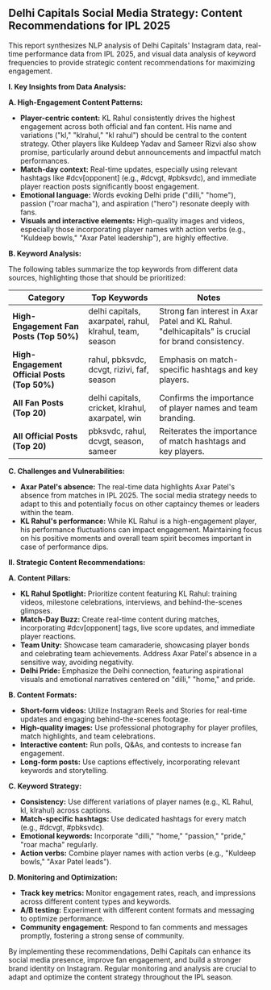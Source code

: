 ## Delhi Capitals Social Media Strategy: Content Recommendations for IPL 2025

This report synthesizes NLP analysis of Delhi Capitals' Instagram data, real-time performance data from IPL 2025, and visual data analysis of keyword frequencies to provide strategic content recommendations for maximizing engagement.


**I. Key Insights from Data Analysis:**

**A. High-Engagement Content Patterns:**

* **Player-centric content:**  KL Rahul consistently drives the highest engagement across both official and fan content.  His name and variations ("kl," "klrahul," "kl rahul") should be central to the content strategy.  Other players like Kuldeep Yadav and Sameer Rizvi also show promise, particularly around debut announcements and impactful match performances.
* **Match-day context:** Real-time updates, especially using relevant hashtags like #dcv[opponent] (e.g., #dcvgt, #pbksvdc), and immediate player reaction posts significantly boost engagement.
* **Emotional language:**  Words evoking Delhi pride ("dilli," "home"), passion ("roar macha"), and aspiration ("hero") resonate deeply with fans.
* **Visuals and interactive elements:** High-quality images and videos, especially those incorporating player names with action verbs (e.g., "Kuldeep bowls," "Axar Patel leadership"), are highly effective.


**B. Keyword Analysis:**

The following tables summarize the top keywords from different data sources, highlighting those that should be prioritized:

| Category             | Top Keywords                                     | Notes                                                                   |
|----------------------|-------------------------------------------------|-----------------------------------------------------------------------|
| **High-Engagement Fan Posts (Top 50%)** | delhi capitals, axarpatel, rahul, klrahul, team, season |  Strong fan interest in Axar Patel and KL Rahul.  "delhicapitals" is crucial for brand consistency. |
| **High-Engagement Official Posts (Top 50%)** | rahul, pbksvdc, dcvgt, rizivi, faf, season |  Emphasis on match-specific hashtags and key players.                    |
| **All Fan Posts (Top 20)**   | delhi capitals, cricket, klrahul, axarpatel, win |  Confirms the importance of player names and team branding.             |
| **All Official Posts (Top 20)**    | pbksvdc, rahul, dcvgt, season, sameer  |   Reiterates the importance of match hashtags and key players.           |


**C. Challenges and Vulnerabilities:**

* **Axar Patel's absence:**  The real-time data highlights Axar Patel's absence from matches in IPL 2025. The social media strategy needs to adapt to this and potentially focus on other captaincy themes or leaders within the team.
* **KL Rahul's performance:**  While KL Rahul is a high-engagement player, his performance fluctuations can impact engagement.  Maintaining focus on his positive moments and overall team spirit becomes important in case of performance dips.


**II. Strategic Content Recommendations:**

**A. Content Pillars:**

* **KL Rahul Spotlight:**  Prioritize content featuring KL Rahul: training videos, milestone celebrations, interviews, and behind-the-scenes glimpses.
* **Match-Day Buzz:**  Create real-time content during matches, incorporating #dcv[opponent] tags, live score updates, and immediate player reactions.
* **Team Unity:**  Showcase team camaraderie, showcasing player bonds and celebrating team achievements.  Address Axar Patel's absence in a sensitive way, avoiding negativity.
* **Delhi Pride:**  Emphasize the Delhi connection, featuring aspirational visuals and emotional narratives centered on "dilli," "home," and pride.


**B. Content Formats:**

* **Short-form videos:** Utilize Instagram Reels and Stories for real-time updates and engaging behind-the-scenes footage.
* **High-quality images:**  Use professional photography for player profiles, match highlights, and team celebrations.
* **Interactive content:**  Run polls, Q&As, and contests to increase fan engagement.
* **Long-form posts:** Use captions effectively, incorporating relevant keywords and storytelling.


**C. Keyword Strategy:**

* **Consistency:**  Use different variations of player names (e.g., KL Rahul, kl, klrahul) across captions.
* **Match-specific hashtags:**  Use dedicated hashtags for every match (e.g., #dcvgt, #pbksvdc).
* **Emotional keywords:**  Incorporate "dilli," "home," "passion," "pride," "roar macha" regularly.
* **Action verbs:**  Combine player names with action verbs (e.g., "Kuldeep bowls," "Axar Patel leads").


**D. Monitoring and Optimization:**

* **Track key metrics:**  Monitor engagement rates, reach, and impressions across different content types and keywords.
* **A/B testing:**  Experiment with different content formats and messaging to optimize performance.
* **Community engagement:** Respond to fan comments and messages promptly, fostering a strong sense of community.


By implementing these recommendations, Delhi Capitals can enhance its social media presence, improve fan engagement, and build a stronger brand identity on Instagram.  Regular monitoring and analysis are crucial to adapt and optimize the content strategy throughout the IPL season.
